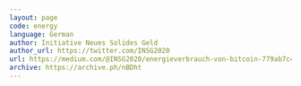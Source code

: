 ```yaml
---
layout: page
code: energy
language: German
author: Initiative Neues Solides Geld
author_url: https://twitter.com/INSG2020
url: https://medium.com/@INSG2020/energieverbrauch-von-bitcoin-779ab7c41cd8
archive: https://archive.ph/nBDht
---
```


